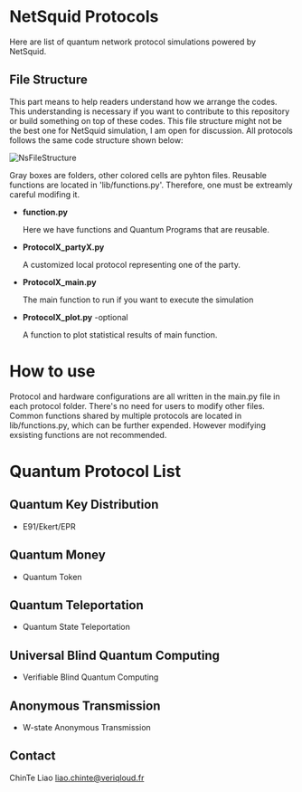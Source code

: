 # NetSquid Protocols
Here are list of quantum network protocol simulations powered by NetSquid.



## File Structure

This part means to help readers understand how we arrange the codes. This understanding is necessary if you want to contribute to this repository or build something on top of these codes. 
This file structure might not be the best one for NetSquid simulation, I am open for discussion.
All protocols follows the same code structure shown below:

![NsFileStructure](https://github.com/LiaoChinTe/netsquid-simulation/blob/main/FileStructure.png)

Gray boxes are folders, other colored cells are pyhton files.
Reusable functions are located in 'lib/functions.py'.
Therefore, one must be extreamly careful modifing it.

- **function.py**

  Here we have functions and Quantum Programs that are reusable.

- **ProtocolX_partyX.py**

  A customized local protocol representing one of the party.


- **ProtocolX_main.py**

  The main function to run if you want to execute the simulation


- **ProtocolX_plot.py** -optional

  A function to plot statistical results of main function.



# How to use

Protocol and hardware configurations are all written in the main.py file in each protocol folder. 
There's no need for users to modify other files.
Common functions shared by multiple protocols are located in lib/functions.py, which can be further expended. However modifying exsisting functions are not recommended.




# Quantum Protocol List
## Quantum Key Distribution
- E91/Ekert/EPR

## Quantum Money
- Quantum Token

## Quantum Teleportation
- Quantum State Teleportation

## Universal Blind Quantum Computing 
- Verifiable Blind Quantum Computing

## Anonymous Transmission
- W-state Anonymous Transmission




## Contact
ChinTe Liao
liao.chinte@veriqloud.fr

